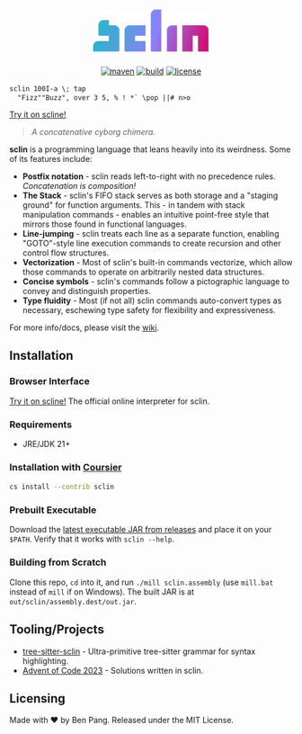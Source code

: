 <div align="center">

# ![sclin](./logo.svg)

[![maven](https://img.shields.io/maven-central/v/io.github.molarmanful/sclin_3?style=flat-square)](https://central.sonatype.dev/artifact/io.github.molarmanful/sclin_3)
[![build](https://img.shields.io/github/actions/workflow/status/molarmanful/sclin/release.yml?style=flat-square)](https://github.com/molarmanful/sclin/actions)
[![license](https://img.shields.io/github/license/molarmanful/sclin?style=flat-square)](./LICENSE)

</div>

```sclin
sclin 100I-a \; tap
  "Fizz""Buzz", over 3 5, % ! *` \pop ||# n>o
```

[Try it on
scline!](https://scline.fly.dev/##H4sIAAY3AWUCAzM0MPS0S1SIsVYoSSzgUlBQcsusqlJScioFkjoK.WWpRQrGCqY6CqoKigpaCQoppQUKMQX5BQo1ygp5dvkAKdsWfD4AAAA#)

> _A concatenative cyborg chimera._

**sclin** is a programming language that leans heavily into its weirdness. Some
of its features include:

- **Postfix notation** - sclin reads left-to-right with no precedence rules.
  _Concatenation is composition!_
- **The Stack** - sclin's FIFO stack serves as both storage and a "staging
  ground" for function arguments. This - in tandem with stack manipulation
  commands - enables an intuitive point-free style that mirrors those found in
  functional languages.
- **Line-jumping** - sclin treats each line as a separate function, enabling
  "GOTO"-style line execution commands to create recursion and other control flow
  structures.
- **Vectorization** - Most of sclin's built-in commands vectorize, which allow
  those commands to operate on arbitrarily nested data structures.
- **Concise symbols** - sclin's commands follow a pictographic language to
  convey and distinguish properties.
- **Type fluidity** - Most (if not all) sclin commands auto-convert types as
  necessary, eschewing type safety for flexibility and expressiveness.

For more info/docs, please visit the
[wiki](https://github.com/molarmanful/sclin/wiki).

## Installation

### Browser Interface

[Try it on scline!](https://scline.fly.dev) The official online interpreter for
sclin.

### Requirements

- JRE/JDK 21+

### Installation with [Coursier](https://get-coursier.io)

```sh
cs install --contrib sclin
```

### Prebuilt Executable

Download the [latest executable JAR from
releases](https://github.com/molarmanful/sclin/releases) and place it on your
`$PATH`. Verify that it works with `sclin --help`.

### Building from Scratch

Clone this repo, `cd` into it, and run `./mill sclin.assembly` (use `mill.bat`
instead of `mill` if on Windows). The built JAR is at
`out/sclin/assembly.dest/out.jar`.

## Tooling/Projects

- [tree-sitter-sclin](https://www.npmjs.com/package/tree-sitter-sclin) -
  Ultra-primitive tree-sitter grammar for syntax highlighting.
- [Advent of Code 2023](https://github.com/molarmanful/aoc-2023) -
  Solutions written in sclin.

## Licensing

Made with ♥ by Ben Pang. Released under the MIT License.
